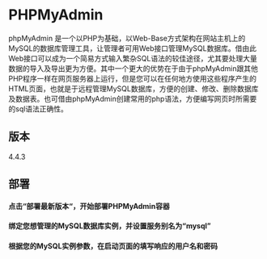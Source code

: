 # PHPMyAdmin

phpMyAdmin 是一个以PHP为基础，以Web-Base方式架构在网站主机上的MySQL的数据库管理工具，让管理者可用Web接口管理MySQL数据库。借由此Web接口可以成为一个简易方式输入繁杂SQL语法的较佳途径，尤其要处理大量数据的导入及导出更为方便。其中一个更大的优势在于由于phpMyAdmin跟其他PHP程序一样在网页服务器上运行，但是您可以在任何地方使用这些程序产生的HTML页面，也就是于远程管理MySQL数据库，方便的创建、修改、删除数据库及数据表。也可借由phpMyAdmin创建常用的php语法，方便编写网页时所需要的sql语法正确性。

## 版本

4.4.3

## 部署

#### 点击“部署最新版本“，开始部署PHPMyAdmin容器

#### 绑定您想管理的MySQL数据库实例，并设置服务别名为“mysql”

#### 根据您的MySQL实例参数，在启动页面的填写响应的用户名和密码
